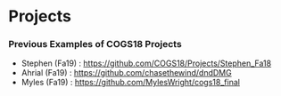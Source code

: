 
# Projects

### Previous Examples of COGS18 Projects

- Stephen (Fa19) : https://github.com/COGS18/Projects/Stephen_Fa18
- Ahrial (Fa19) : https://github.com/chasethewind/dndDMG
- Myles (Fa19) : https://github.com/MylesWright/cogs18_final
